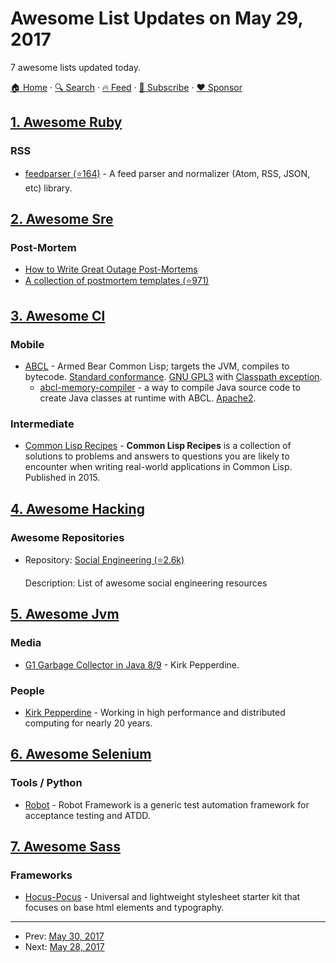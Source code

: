 # Awesome List Updates on May 29, 2017

7 awesome lists updated today.

[🏠 Home](/README.md) · [🔍 Search](https://www.trackawesomelist.com/search/) · [🔥 Feed](https://www.trackawesomelist.com/rss.xml) · [📮 Subscribe](https://trackawesomelist.us17.list-manage.com/subscribe?u=d2f0117aa829c83a63ec63c2f&id=36a103854c) · [❤️  Sponsor](https://github.com/sponsors/theowenyoung)



## [1. Awesome Ruby](/content/markets/awesome-ruby/README.md)

### RSS

*   [feedparser (⭐164)](https://github.com/feedparser/feedparser) - A feed parser and normalizer (Atom, RSS, JSON, etc) library.

## [2. Awesome Sre](/content/dastergon/awesome-sre/README.md)

### Post-Mortem

*   [How to Write Great Outage Post-Mortems](https://artsy.github.io/blog/2014/11/19/how-to-write-great-outage-post-mortems/)
*   [A collection of postmortem templates (⭐971)](https://github.com/dastergon/postmortem-templates)

## [3. Awesome Cl](/content/CodyReichert/awesome-cl/README.md)

### Mobile

*   [ABCL](https://common-lisp.net/project/armedbear/) - Armed Bear Common Lisp; targets the JVM, compiles to bytecode. [Standard conformance](https://common-lisp.net/project/armedbear/faq.shtml#qa). [GNU GPL3](http://www.gnu.org/copyleft/gpl.html) with [Classpath exception](http://www.gnu.org/software/classpath/license.html).
    *   [abcl-memory-compiler](https://gitlab.com/cl-projects/abcl-memory-compiler) - a way to compile Java source code to create Java classes at runtime with ABCL. [Apache2](https://directory.fsf.org/wiki/License:Apache2.0).

### Intermediate

*   [Common Lisp Recipes](http://weitz.de/cl-recipes/) - **Common Lisp Recipes** is a collection of solutions to problems and answers to questions you are likely to encounter when writing real-world applications in Common Lisp. Published in 2015.

## [4. Awesome Hacking](/content/Hack-with-Github/Awesome-Hacking/README.md)

### Awesome Repositories

- Repository: [Social Engineering (⭐2.6k)](https://github.com/v2-dev/awesome-social-engineering)

  Description: List of awesome social engineering resources



## [5. Awesome Jvm](/content/deephacks/awesome-jvm/README.md)

### Media

*   [G1 Garbage Collector in Java 8/9](http://nighthacking.com/g1-gc-with-kirk-pepperdine/) - Kirk Pepperdine.

### People

*   [Kirk Pepperdine](https://twitter.com/javaperftuning) - Working in high performance and distributed computing for nearly 20 years.

## [6. Awesome Selenium](/content/christian-bromann/awesome-selenium/README.md)

### Tools / Python

*   [Robot](http://robotframework.org/) - Robot Framework is a generic test automation framework for acceptance testing and ATDD.

## [7. Awesome Sass](/content/Famolus/awesome-sass/README.md)

### Frameworks

*   [Hocus-Pocus](https://bkzl.github.io/hocus-pocus/) - Universal and lightweight stylesheet starter kit that focuses on base html elements and typography.

---

- Prev: [May 30, 2017](/content/2017/05/30/README.md)
- Next: [May 28, 2017](/content/2017/05/28/README.md)
